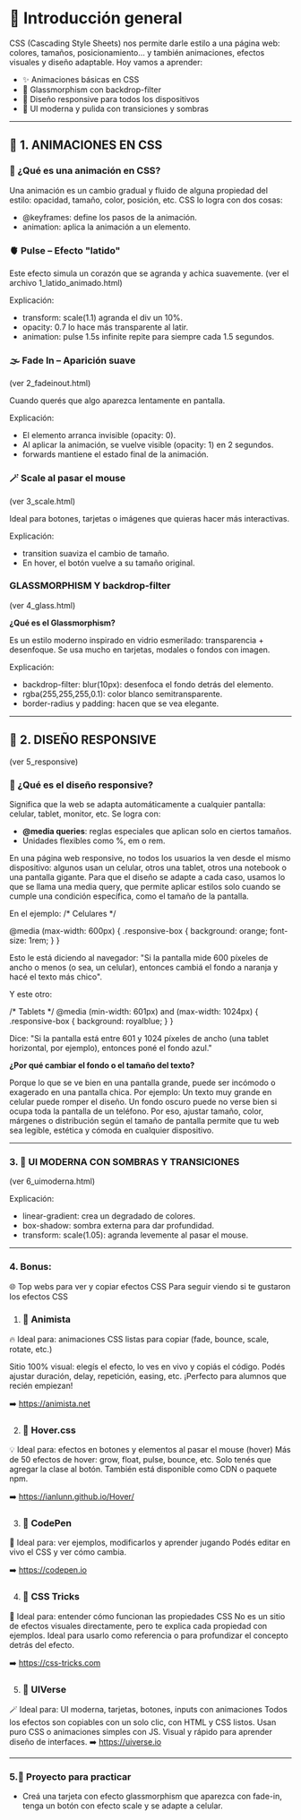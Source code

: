 # 🧠 Introducción general

CSS (Cascading Style Sheets) nos permite darle estilo a una página web: colores, tamaños, posicionamiento... y también animaciones, efectos visuales y diseño adaptable. Hoy vamos a aprender:

- ✨ Animaciones básicas en CSS
- 💎 Glassmorphism con backdrop-filter
- 📱 Diseño responsive para todos los dispositivos
- 🎨 UI moderna y pulida con transiciones y sombras

---

## 🔁 1. ANIMACIONES EN CSS

### 💬 ¿Qué es una animación en CSS?

Una animación es un cambio gradual y fluido de alguna propiedad del estilo: opacidad, tamaño, color, posición, etc. CSS lo logra con dos cosas:

- @keyframes: define los pasos de la animación.
- animation: aplica la animación a un elemento.

### 🫀 Pulse – Efecto "latido"
Este efecto simula un corazón que se agranda y achica suavemente.
(ver el archivo 1_latido_animado.html)

Explicación:

- transform: scale(1.1) agranda el div un 10%.
- opacity: 0.7 lo hace más transparente al latir.
- animation: pulse 1.5s infinite repite para siempre cada 1.5 segundos.

### 🌫 Fade In – Aparición suave

(ver 2_fadeinout.html)

Cuando querés que algo aparezca lentamente en pantalla.

Explicación:

- El elemento arranca invisible (opacity: 0).
- Al aplicar la animación, se vuelve visible (opacity: 1) en 2 segundos.
- forwards mantiene el estado final de la animación.


### 🪄 Scale al pasar el mouse

(ver 3_scale.html)

Ideal para botones, tarjetas o imágenes que quieras hacer más interactivas.

Explicación:
- transition suaviza el cambio de tamaño.
- En hover, el botón vuelve a su tamaño original.


### GLASSMORPHISM Y backdrop-filter 

(ver 4_glass.html)

**¿Qué es el Glassmorphism?**

Es un estilo moderno inspirado en vidrio esmerilado: transparencia + desenfoque. Se usa mucho en tarjetas, modales o fondos con imagen.

Explicación:
- backdrop-filter: blur(10px): desenfoca el fondo detrás del elemento.
- rgba(255,255,255,0.1): color blanco semitransparente.
- border-radius y padding: hacen que se vea elegante.

---

## 📱 2. DISEÑO RESPONSIVE 

(ver 5_responsive)

### 💬 ¿Qué es el diseño responsive?

Significa que la web se adapta automáticamente a cualquier pantalla: celular, tablet, monitor, etc. Se logra con:

- **@media queries**: reglas especiales que aplican solo en ciertos tamaños.
- Unidades flexibles como %, em o rem.

En una página web responsive, no todos los usuarios la ven desde el mismo dispositivo: algunos usan un celular, otros una tablet, otros una notebook o una pantalla gigante. Para que el diseño se adapte a cada caso, usamos lo que se llama una media query, que permite aplicar estilos solo cuando se cumple una condición específica, como el tamaño de la pantalla.

En el ejemplo:
/* Celulares */

@media (max-width: 600px) {
  .responsive-box {
    background: orange;
    font-size: 1rem;
  }
}

Esto le está diciendo al navegador:
"Si la pantalla mide 600 píxeles de ancho o menos (o sea, un celular), entonces cambiá el fondo a naranja y hacé el texto más chico".

Y este otro:

/* Tablets */
@media (min-width: 601px) and (max-width: 1024px) {
  .responsive-box {
    background: royalblue;
  }
}

Dice:
"Si la pantalla está entre 601 y 1024 píxeles de ancho (una tablet horizontal, por ejemplo), entonces poné el fondo azul."

**¿Por qué cambiar el fondo o el tamaño del texto?**

Porque lo que se ve bien en una pantalla grande, puede ser incómodo o exagerado en una pantalla chica. Por ejemplo:
Un texto muy grande en celular puede romper el diseño.
Un fondo oscuro puede no verse bien si ocupa toda la pantalla de un teléfono.
Por eso, ajustar tamaño, color, márgenes o distribución según el tamaño de pantalla permite que tu web sea legible, estética y cómoda en cualquier dispositivo.

--- 

### 3. 🎨 UI MODERNA CON SOMBRAS Y TRANSICIONES 

(ver 6_uimoderna.html)

Explicación:
- linear-gradient: crea un degradado de colores.
- box-shadow: sombra externa para dar profundidad.
- transform: scale(1.05): agranda levemente al pasar el mouse.

---

### 4. Bonus:

🌐 Top webs para ver y copiar efectos CSS
Para seguir viendo si te gustaron los efectos CSS

1. ### 🔹  Animista

🔥 Ideal para: animaciones CSS listas para copiar (fade, bounce, scale, rotate, etc.)

Sitio 100% visual: elegís el efecto, lo ves en vivo y copiás el código.
Podés ajustar duración, delay, repetición, easing, etc.
¡Perfecto para alumnos que recién empiezan!

➡️ https://animista.net

2. ### 🔹  Hover.css

💡 Ideal para: efectos en botones y elementos al pasar el mouse (hover)
Más de 50 efectos de hover: grow, float, pulse, bounce, etc.
Solo tenés que agregar la clase al botón.
También está disponible como CDN o paquete npm.

➡️ https://ianlunn.github.io/Hover/


3. ### 🔹  CodePen

🚀 Ideal para: ver ejemplos, modificarlos y aprender jugando
Podés editar en vivo el CSS y ver cómo cambia.

➡️ https://codepen.io

4. ### 🔹  CSS Tricks

📘 Ideal para: entender cómo funcionan las propiedades CSS
No es un sitio de efectos visuales directamente, pero te explica cada propiedad con ejemplos.
Ideal para usarlo como referencia o para profundizar el concepto detrás del efecto.

➡️ https://css-tricks.com

5. ### 🔹  UIVerse
🪄 Ideal para: UI moderna, tarjetas, botones, inputs con animaciones
Todos los efectos son copiables con un solo clic, con HTML y CSS listos.
Usan puro CSS o animaciones simples con JS.
Visual y rápido para aprender diseño de interfaces.
➡️ https://uiverse.io

---

### 5.🚀 Proyecto  para practicar

 - Creá una tarjeta con efecto glassmorphism que aparezca con fade-in, tenga un botón con efecto scale y se adapte a celular.
